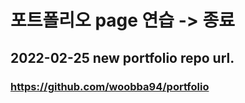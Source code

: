 # 포트폴리오 page 연습 -> 종료

## 2022-02-25 new portfolio repo url.
### https://github.com/woobba94/portfolio 
